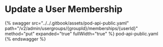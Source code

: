# Update a User Membership

{% swagger src="../../.gitbook/assets/pod-api-public.yaml" path="/v2/admin/usergroups/{groupId}/memberships/{userId}" method="put" expanded="true" fullWidth="true" %} pod-api-public.yaml {% endswagger %}